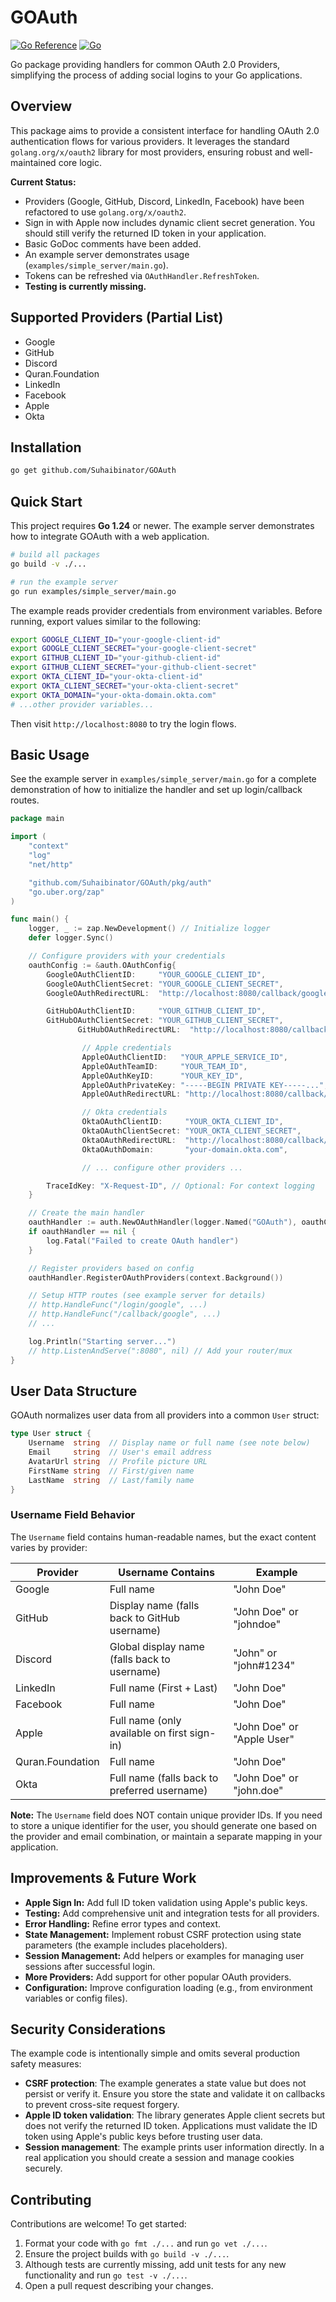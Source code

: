 # GOAuth

[![Go Reference](https://pkg.go.dev/badge/github.com/Suhaibinator/GOAuth.svg)](https://pkg.go.dev/github.com/Suhaibinator/GOAuth)
[![Go](https://github.com/Suhaibinator/GOAuth/actions/workflows/go.yml/badge.svg)](https://github.com/Suhaibinator/GOAuth/actions/workflows/go.yml)

Go package providing handlers for common OAuth 2.0 Providers, simplifying the process of adding social logins to your Go applications.

## Overview

This package aims to provide a consistent interface for handling OAuth 2.0 authentication flows for various providers. It leverages the standard `golang.org/x/oauth2` library for most providers, ensuring robust and well-maintained core logic.

**Current Status:**
*   Providers (Google, GitHub, Discord, LinkedIn, Facebook) have been refactored to use `golang.org/x/oauth2`.
*   Sign in with Apple now includes dynamic client secret generation. You should still verify the returned ID token in your application.
*   Basic GoDoc comments have been added.
*   An example server demonstrates usage (`examples/simple_server/main.go`).
*   Tokens can be refreshed via `OAuthHandler.RefreshToken`.
*   **Testing is currently missing.**

## Supported Providers (Partial List)

*   Google
*   GitHub
*   Discord
*   Quran.Foundation
*   LinkedIn
*   Facebook
*   Apple
*   Okta

## Installation

```bash
go get github.com/Suhaibinator/GOAuth
```

## Quick Start

This project requires **Go 1.24** or newer. The example server demonstrates how to integrate GOAuth with a web application.

```bash
# build all packages
go build -v ./...

# run the example server
go run examples/simple_server/main.go
```

The example reads provider credentials from environment variables. Before running, export values similar to the following:

```bash
export GOOGLE_CLIENT_ID="your-google-client-id"
export GOOGLE_CLIENT_SECRET="your-google-client-secret"
export GITHUB_CLIENT_ID="your-github-client-id"
export GITHUB_CLIENT_SECRET="your-github-client-secret"
export OKTA_CLIENT_ID="your-okta-client-id"
export OKTA_CLIENT_SECRET="your-okta-client-secret"
export OKTA_DOMAIN="your-okta-domain.okta.com"
# ...other provider variables...
```

Then visit `http://localhost:8080` to try the login flows.

## Basic Usage

See the example server in `examples/simple_server/main.go` for a complete demonstration of how to initialize the handler and set up login/callback routes.

```go
package main

import (
	"context"
	"log"
	"net/http"

	"github.com/Suhaibinator/GOAuth/pkg/auth"
	"go.uber.org/zap"
)

func main() {
	logger, _ := zap.NewDevelopment() // Initialize logger
	defer logger.Sync()

	// Configure providers with your credentials
	oauthConfig := &auth.OAuthConfig{
		GoogleOAuthClientID:     "YOUR_GOOGLE_CLIENT_ID",
		GoogleOAuthClientSecret: "YOUR_GOOGLE_CLIENT_SECRET",
		GoogleOAuthRedirectURL:  "http://localhost:8080/callback/google",

		GitHubOAuthClientID:     "YOUR_GITHUB_CLIENT_ID",
		GitHubOAuthClientSecret: "YOUR_GITHUB_CLIENT_SECRET",
               GitHubOAuthRedirectURL:  "http://localhost:8080/callback/github",

                // Apple credentials
                AppleOAuthClientID:   "YOUR_APPLE_SERVICE_ID",
                AppleOAuthTeamID:     "YOUR_TEAM_ID",
                AppleOAuthKeyID:      "YOUR_KEY_ID",
                AppleOAuthPrivateKey: "-----BEGIN PRIVATE KEY-----...",
                AppleOAuthRedirectURL: "http://localhost:8080/callback/apple",

                // Okta credentials
                OktaOAuthClientID:     "YOUR_OKTA_CLIENT_ID",
                OktaOAuthClientSecret: "YOUR_OKTA_CLIENT_SECRET",
                OktaOAuthRedirectURL:  "http://localhost:8080/callback/okta",
                OktaOAuthDomain:       "your-domain.okta.com",

                // ... configure other providers ...

		TraceIdKey: "X-Request-ID", // Optional: For context logging
	}

	// Create the main handler
	oauthHandler := auth.NewOAuthHandler(logger.Named("GOAuth"), oauthConfig)
	if oauthHandler == nil {
		log.Fatal("Failed to create OAuth handler")
	}

	// Register providers based on config
	oauthHandler.RegisterOAuthProviders(context.Background())

	// Setup HTTP routes (see example server for details)
	// http.HandleFunc("/login/google", ...)
	// http.HandleFunc("/callback/google", ...)
	// ...

	log.Println("Starting server...")
	// http.ListenAndServe(":8080", nil) // Add your router/mux
}

```

## User Data Structure

GOAuth normalizes user data from all providers into a common `User` struct:

```go
type User struct {
    Username  string  // Display name or full name (see note below)
    Email     string  // User's email address
    AvatarUrl string  // Profile picture URL
    FirstName string  // First/given name
    LastName  string  // Last/family name
}
```

### Username Field Behavior

The `Username` field contains human-readable names, but the exact content varies by provider:

| Provider | Username Contains | Example |
|----------|------------------|---------|
| Google | Full name | "John Doe" |
| GitHub | Display name (falls back to GitHub username) | "John Doe" or "johndoe" |
| Discord | Global display name (falls back to username) | "John" or "john#1234" |
| LinkedIn | Full name (First + Last) | "John Doe" |
| Facebook | Full name | "John Doe" |
| Apple | Full name (only available on first sign-in) | "John Doe" or "Apple User" |
| Quran.Foundation | Full name | "John Doe" |
| Okta | Full name (falls back to preferred username) | "John Doe" or "john.doe" |

**Note:** The `Username` field does NOT contain unique provider IDs. If you need to store a unique identifier for the user, you should generate one based on the provider and email combination, or maintain a separate mapping in your application.

## Improvements & Future Work

*   **Apple Sign In:** Add full ID token validation using Apple's public keys.
*   **Testing:** Add comprehensive unit and integration tests for all providers.
*   **Error Handling:** Refine error types and context.
*   **State Management:** Implement robust CSRF protection using state parameters (the example includes placeholders).
*   **Session Management:** Add helpers or examples for managing user sessions after successful login.
*   **More Providers:** Add support for other popular OAuth providers.
*   **Configuration:** Improve configuration loading (e.g., from environment variables or config files).

## Security Considerations

The example code is intentionally simple and omits several production safety measures:

* **CSRF protection**: The example generates a state value but does not persist or verify it. Ensure you store the state and validate it on callbacks to prevent cross-site request forgery.
* **Apple ID token validation**: The library generates Apple client secrets but does not verify the returned ID token. Applications must validate the ID token using Apple's public keys before trusting user data.
* **Session management**: The example prints user information directly. In a real application you should create a session and manage cookies securely.

## Contributing

Contributions are welcome! To get started:

1. Format your code with `go fmt ./...` and run `go vet ./...`.
2. Ensure the project builds with `go build -v ./...`.
3. Although tests are currently missing, add unit tests for any new functionality and run `go test -v ./...`.
4. Open a pull request describing your changes.
